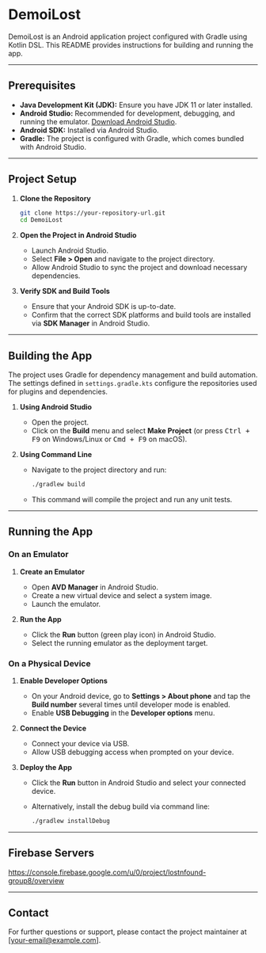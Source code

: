 # DemoiLost

DemoiLost is an Android application project configured with Gradle using Kotlin DSL. This README provides instructions for building and running the app.

---

## Prerequisites

- **Java Development Kit (JDK):** Ensure you have JDK 11 or later installed.
- **Android Studio:** Recommended for development, debugging, and running the emulator. [Download Android Studio](https://developer.android.com/studio).
- **Android SDK:** Installed via Android Studio.
- **Gradle:** The project is configured with Gradle, which comes bundled with Android Studio.

---

## Project Setup

1. **Clone the Repository**

   ```bash
   git clone https://your-repository-url.git
   cd DemoiLost
   ```

2. **Open the Project in Android Studio**

    - Launch Android Studio.
    - Select **File > Open** and navigate to the project directory.
    - Allow Android Studio to sync the project and download necessary dependencies.

3. **Verify SDK and Build Tools**

    - Ensure that your Android SDK is up-to-date.
    - Confirm that the correct SDK platforms and build tools are installed via **SDK Manager** in Android Studio.

---

## Building the App

The project uses Gradle for dependency management and build automation. The settings defined in `settings.gradle.kts` configure the repositories used for plugins and dependencies.

1. **Using Android Studio**

    - Open the project.
    - Click on the **Build** menu and select **Make Project** (or press <kbd>Ctrl + F9</kbd> on Windows/Linux or <kbd>Cmd + F9</kbd> on macOS).

2. **Using Command Line**

    - Navigate to the project directory and run:

      ```bash
      ./gradlew build
      ```

    - This command will compile the project and run any unit tests.

---

## Running the App

### On an Emulator

1. **Create an Emulator**

    - Open **AVD Manager** in Android Studio.
    - Create a new virtual device and select a system image.
    - Launch the emulator.

2. **Run the App**

    - Click the **Run** button (green play icon) in Android Studio.
    - Select the running emulator as the deployment target.

### On a Physical Device

1. **Enable Developer Options**

    - On your Android device, go to **Settings > About phone** and tap the **Build number** several times until developer mode is enabled.
    - Enable **USB Debugging** in the **Developer options** menu.

2. **Connect the Device**

    - Connect your device via USB.
    - Allow USB debugging access when prompted on your device.

3. **Deploy the App**

    - Click the **Run** button in Android Studio and select your connected device.
    - Alternatively, install the debug build via command line:

      ```bash
      ./gradlew installDebug
      ```

---

## Firebase Servers

   https://console.firebase.google.com/u/0/project/lostnfound-group8/overview

---

## Contact

For further questions or support, please contact the project maintainer at [your-email@example.com].

